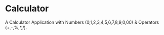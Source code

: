 # Calculator
A Calculator Application with Numbers (0,1,2,3,4,5,6,7,8,9,0,00) &amp; Operators (+,-,%,*,/).

